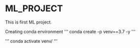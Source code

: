 # ML_PROJECT
This is first ML project.


Creating conda environment
'''
conda create -p venv==3.7 -y
'''

'''
conda activate venv/
'''